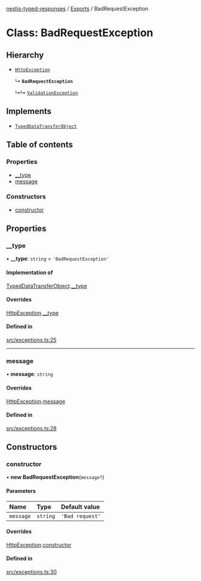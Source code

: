 [nestjs-typed-responses](../README.md) / [Exports](../modules.md) / BadRequestException

# Class: BadRequestException

## Hierarchy

- [`HttpException`](HttpException.md)

  ↳ **`BadRequestException`**

  ↳↳ [`ValidationException`](ValidationException.md)

## Implements

- [`TypedDataTransferObject`](../interfaces/TypedDataTransferObject.md)

## Table of contents

### Properties

- [\_\_type](BadRequestException.md#__type)
- [message](BadRequestException.md#message)

### Constructors

- [constructor](BadRequestException.md#constructor)

## Properties

### \_\_type

• **\_\_type**: `string` = `'BadRequestException'`

#### Implementation of

[TypedDataTransferObject](../interfaces/TypedDataTransferObject.md).[__type](../interfaces/TypedDataTransferObject.md#__type)

#### Overrides

[HttpException](HttpException.md).[__type](HttpException.md#__type)

#### Defined in

[src/exceptions.ts:25](https://github.com/igrek8/nestjs-typed-responses/blob/e755f00/src/exceptions.ts#L25)

___

### message

• **message**: `string`

#### Overrides

[HttpException](HttpException.md).[message](HttpException.md#message)

#### Defined in

[src/exceptions.ts:28](https://github.com/igrek8/nestjs-typed-responses/blob/e755f00/src/exceptions.ts#L28)

## Constructors

### constructor

• **new BadRequestException**(`message?`)

#### Parameters

| Name | Type | Default value |
| :------ | :------ | :------ |
| `message` | `string` | `'Bad request'` |

#### Overrides

[HttpException](HttpException.md).[constructor](HttpException.md#constructor)

#### Defined in

[src/exceptions.ts:30](https://github.com/igrek8/nestjs-typed-responses/blob/e755f00/src/exceptions.ts#L30)
